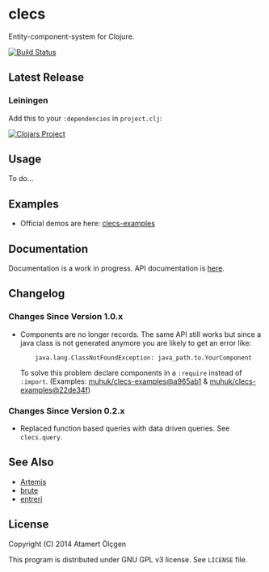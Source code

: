 # clecs

Entity-component-system for Clojure.

[![Build Status](https://travis-ci.org/muhuk/clecs.svg?branch=master)](https://travis-ci.org/muhuk/clecs)


## Latest Release

### Leiningen

Add this to your `:dependencies` in `project.clj`:

[![Clojars Project](http://clojars.org/clecs/latest-version.svg)](http://clojars.org/clecs)


## Usage

To do...


## Examples

-   Official demos are here: [clecs-examples](https://github.com/muhuk/clecs-examples)


## Documentation

Documentation is a work in progress. API documentation is [here](http://clecs.muhuk.com/).


## Changelog

### Changes Since Version 1.0.x

-   Components are no longer records. The same API still works but since
    a java class is not generated anymore you are likely to get an error
    like:

            java.lang.ClassNotFoundException: java_path.to.YourComponent

    To solve this problem declare components in a `:require` instead
    of `:import`. (Examples:
    [muhuk/clecs-examples@a965ab1](https://github.com/muhuk/clecs-examples/commit/a965ab138b888d3137742aa290be87d9e1528bd1)
    & [muhuk/clecs-examples@22de34f](https://github.com/muhuk/clecs-examples/commit/22de34f592ca6cf3609e0822b9fd2ce6bf30afd0))


### Changes Since Version 0.2.x

- Replaced function based queries with data driven queries. See `clecs.query`.


## See Also

-   [Artemis](http://gamadu.com/artemis/)
-   [brute](https://github.com/markmandel/brute)
-   [entreri](https://bitbucket.org/mludwig/entreri/overview)


## License

Copyright (C) 2014  Atamert Ölçgen

This program is distributed under GNU GPL v3 license. See `LICENSE` file.

